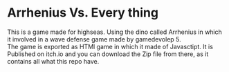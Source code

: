 # Arrhenius Vs. Every thing
This is a game made for highseas. Using the dino called Arrhenius in which it involved in a wave defense game made by gamedevolep 5. <br>
The game is exported as HTMl game in which it made of Javasctipt. It is Published on itch.io and you can download the Zip file from there, as it contains all what this repo have.
